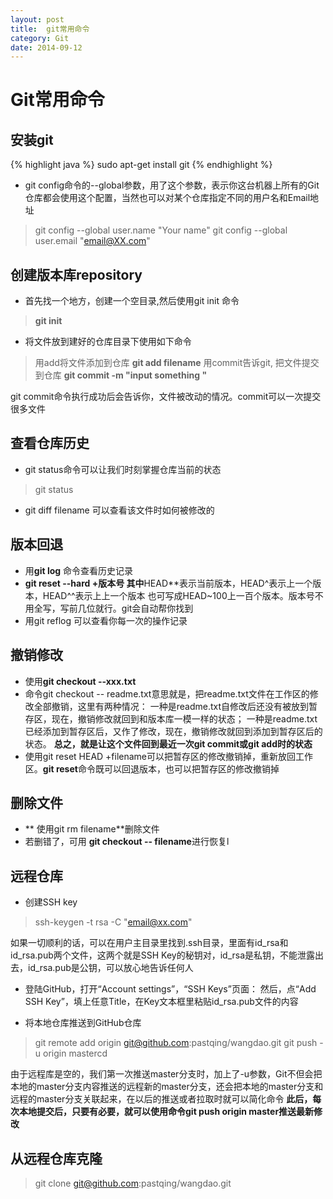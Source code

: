 ```yaml
---
layout: post
title:  git常用命令
category: Git
date: 2014-09-12
---
```





# Git常用命令

## 安装git ##
{% highlight java %}
    sudo apt-get install git
{% endhighlight %}

 - git config命令的--global参数，用了这个参数，表示你这台机器上所有的Git仓库都会使用这个配置，当然也可以对某个仓库指定不同的用户名和Email地址

> git config --global user.name "Your name"
git config --global user.email "email@XX.com"

## 创建版本库repository ##
 - 首先找一个地方，创建一个空目录,然后使用git init 命令
> **git init**

 - 将文件放到建好的仓库目录下使用如下命令
> 用add将文件添加到仓库
**git add filename** 
用commit告诉git, 把文件提交到仓库
**git commit -m "input something "**

git commit命令执行成功后会告诉你，文件被改动的情况。commit可以一次提交很多文件

## 查看仓库历史 ##
 - git status命令可以让我们时刻掌握仓库当前的状态
> git status

 - git diff filename 可以查看该文件时如何被修改的
 
## 版本回退 ##
 - 用**git log** 命令查看历史记录
 - **git reset --hard +版本号
 其中**HEAD**表示当前版本，HEAD^表示上一个版本，HEAD^^表示上上一个版本 也可写成HEAD~100上一百个版本。版本号不用全写，写前几位就行。git会自动帮你找到
 - 用git reflog 可以查看你每一次的操作记录
 
## 撤销修改 ##
 - 使用**git checkout --xxx.txt**
 - 命令git checkout -- readme.txt意思就是，把readme.txt文件在工作区的修改全部撤销，这里有两种情况：
一种是readme.txt自修改后还没有被放到暂存区，现在，撤销修改就回到和版本库一模一样的状态；
一种是readme.txt已经添加到暂存区后，又作了修改，现在，撤销修改就回到添加到暂存区后的状态。
**总之，就是让这个文件回到最近一次git commit或git add时的状态**
 - 使用git reset HEAD +filename可以把暂存区的修改撤销掉，重新放回工作区。**git reset**命令既可以回退版本，也可以把暂存区的修改撤销掉
 
## 删除文件 ##
 - ** 使用git rm filename**删除文件
 - 若删错了，可用 **git checkout -- filename**进行恢复l
 
## 远程仓库 ##
 - 创建SSH key

> ssh-keygen -t rsa -C "email@xx.com"

如果一切顺利的话，可以在用户主目录里找到.ssh目录，里面有id_rsa和id_rsa.pub两个文件，这两个就是SSH Key的秘钥对，id_rsa是私钥，不能泄露出去，id_rsa.pub是公钥，可以放心地告诉任何人 

 - 登陆GitHub，打开“Account settings”，“SSH Keys”页面：
然后，点“Add SSH Key”，填上任意Title，在Key文本框里粘贴id_rsa.pub文件的内容

 - 将本地仓库推送到GitHub仓库
> git remote add origin git@github.com:pastqing/wangdao.git
git push -u origin mastercd 

由于远程库是空的，我们第一次推送master分支时，加上了-u参数，Git不但会把本地的master分支内容推送的远程新的master分支，还会把本地的master分支和远程的master分支关联起来，在以后的推送或者拉取时就可以简化命令
**此后，每次本地提交后，只要有必要，就可以使用命令git push origin master推送最新修改**

## 从远程仓库克隆 ##

> git clone git@github.com:pastqing/wangdao.git
